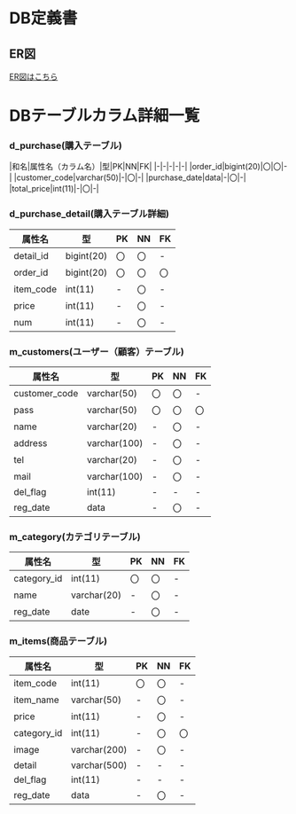 # DB定義書
## ER図
[ER図はこちら](https://github.com/Aso2001147/2021sys-design/blob/main/%E7%AC%AC23%E5%9B%9E.md "ER図はこちら")

# DBテーブルカラム詳細一覧

### d_purchase(購入テーブル)
|和名|属性名（カラム名）|型|PK|NN|FK|
|-|-|-|-|-|
|order_id|bigint(20)|〇|〇|-|
|customer_code|varchar(50)|-|〇|-|
|purchase_date|data|-|〇|-|
|total_price|int(11)|-|〇|-|


### d_purchase_detail(購入テーブル詳細)
|属性名|型|PK|NN|FK|
|-|-|-|-|-|
|detail_id|bigint(20)|〇|〇|-|
|order_id|bigint(20)|〇|〇|〇|
|item_code|int(11)|-|〇|-|
|price|int(11)|-|〇|-|
|num|int(11)|-|〇|-|


### m_customers(ユーザー（顧客）テーブル)
|属性名|型|PK|NN|FK|
|-|-|-|-|-|
|customer_code|varchar(50)|〇|〇|-|
|pass|varchar(50)|〇|〇|〇|
|name|varchar(20)|-|〇|-|
|address|varchar(100)|-|〇|-|
|tel|varchar(20)|-|〇|-|
|mail|varchar(100)|-|〇|-|
|del_flag|int(11)|-|-|-|
|reg_date|data|-|〇|-|


### m_category(カテゴリテーブル)
|属性名|型|PK|NN|FK|
|-|-|-|-|-|
|category_id|int(11)|〇|〇|-|
|name|varchar(20)|-|〇|-|
|reg_date|date|-|〇|-|


### m_items(商品テーブル)
|属性名|型|PK|NN|FK|
|-|-|-|-|-|
|item_code|int(11)|〇|〇|-|
|item_name|varchar(50)|-|〇|-|
|price|int(11)|-|〇|-|
|category_id|int(11)|-|〇|〇|
|image|varchar(200)|-|〇|-|
|detail|varchar(500)|-|-|-|
|del_flag|int(11)|-|-|-|
|reg_date|data|-|〇|-|
